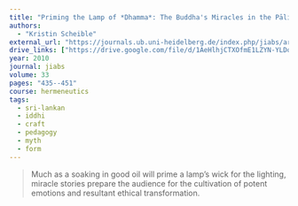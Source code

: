 ```yaml
---
title: "Priming the Lamp of *Dhamma*: The Buddha's Miracles in the Pāli *Mahāvaṃsa*"
authors:
  - "Kristin Scheible"
external_url: "https://journals.ub.uni-heidelberg.de/index.php/jiabs/article/download/9289/3150"
drive_links: ["https://drive.google.com/file/d/1AeHlhjCTXOfmE1LZYN-YLDok5YIetWXA/view?usp=drivesdk"]
year: 2010
journal: jiabs
volume: 33
pages: "435--451"
course: hermeneutics
tags:
  - sri-lankan
  - iddhi
  - craft
  - pedagogy
  - myth
  - form
---
```


> Much as a soaking in good oil will prime a lamp’s wick for the lighting, miracle stories prepare the audience for the cultivation of potent emotions and resultant ethical transformation.

